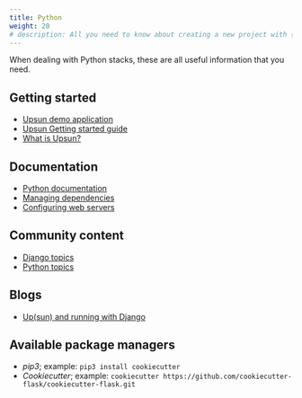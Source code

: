 ```yaml
---
title: Python
weight: 20
# description: All you need to know about creating a new project with {{% vendor/name %}}
---
```


When dealing with Python stacks, these are all useful information that you need.

## Getting started

- [Upsun demo application](https://console.upsun.com/projects/create-project)
- [Upsun Getting started guide](/get-started/here/_index.md)
- [What is Upsun?](/learn/overview)

## Documentation

- [Python documentation](/languages/python/)
- [Managing dependencies](/languages/python/dependencies)
- [Configuring web servers](/languages/python/server)

## Community content

- [Django topics](https://support.platform.sh/hc/en-us/search?utf8=%E2%9C%93&query=django)
- [Python topics](https://support.platform.sh/hc/en-us/search?utf8=%E2%9C%93&query=python)

## Blogs

- [Up(sun) and running with Django](https://upsun.com/blog/setting-up-django-on-upsun/)

## Available package managers
- *pip3*; example: ``pip3 install cookiecutter``
- *Cookiecutter*; example: ``cookiecutter https://github.com/cookiecutter-flask/cookiecutter-flask.git``
